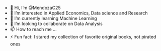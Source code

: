 - 👋 Hi, I’m @MendozaC25
- 👀 I’m interested in Applied Economics, Data science and Research
- 🌱 I’m currently learning Machine Learning
- 💞️ I’m looking to collaborate on Data Analysis
- 📫 How to reach me ...
- ⚡ Fun fact: I stared my collection of favorite original books, not pirated ones

<!---
MendozaC25/MendozaC25 is a ✨ special ✨ repository because its `README.md` (this file) appears on your GitHub profile.
You can click the Preview link to take a look at your changes.
--->
